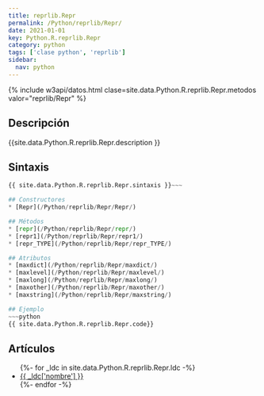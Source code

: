 ```yaml
---
title: reprlib.Repr
permalink: /Python/reprlib/Repr/
date: 2021-01-01
key: Python.R.reprlib.Repr
category: python
tags: ['clase python', 'reprlib']
sidebar: 
  nav: python
---
```


{% include w3api/datos.html clase=site.data.Python.R.reprlib.Repr.metodos valor="reprlib/Repr" %}

## Descripción
{{site.data.Python.R.reprlib.Repr.description }}

## Sintaxis
~~~python
{{ site.data.Python.R.reprlib.Repr.sintaxis }}~~~

## Constructores
* [Repr](/Python/reprlib/Repr/Repr/)

## Métodos
* [repr](/Python/reprlib/Repr/repr/)
* [repr1](/Python/reprlib/Repr/repr1/)
* [repr_TYPE](/Python/reprlib/Repr/repr_TYPE/)

## Atributos
* [maxdict](/Python/reprlib/Repr/maxdict/)
* [maxlevel](/Python/reprlib/Repr/maxlevel/)
* [maxlong](/Python/reprlib/Repr/maxlong/)
* [maxother](/Python/reprlib/Repr/maxother/)
* [maxstring](/Python/reprlib/Repr/maxstring/)

## Ejemplo
~~~python
{{ site.data.Python.R.reprlib.Repr.code}}
~~~

## Artículos
<ul>
{%- for _ldc in site.data.Python.R.reprlib.Repr.ldc -%}
   <li>
       <a href="{{_ldc['url'] }}">{{ _ldc['nombre'] }}</a>
   </li>
{%- endfor -%}
</ul>
